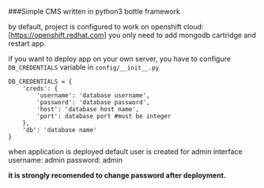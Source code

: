 ###Simple CMS written in python3 bottle framework

by default, project is configured to work on openshift cloud: [https://openshift.redhat.com]
you only need to add mongodb cartridge and restart app.

if you want to deploy app on your own server, you have to configure ```DB_CREDENTIALS``` variable
in ```config/__init__.py```

```
DB_CREDENTIALS = {
    'creds': {
        'username': 'database username',
        'password': 'database password',
        'host': 'database host name',
        'port': database port #must be integer
    },
    'db': 'database name'
}
```

when application is deployed default user is created for admin interface
username: admin
password: admin

**it is strongly recomended to change password after deployment.**


